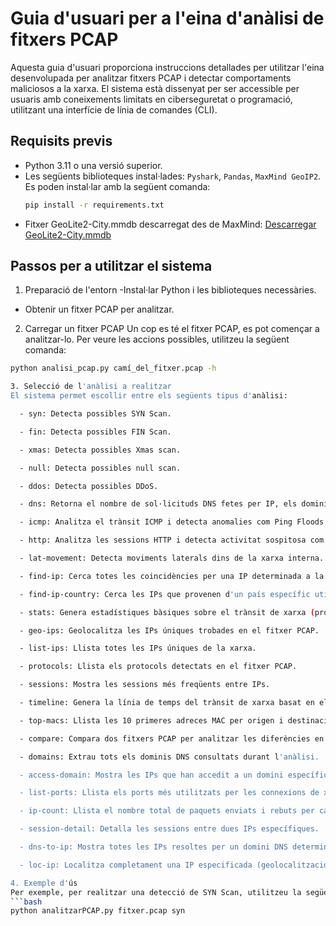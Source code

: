 # Guia d'usuari per a l'eina d'anàlisi de fitxers PCAP

Aquesta guia d'usuari proporciona instruccions detallades per utilitzar l'eina desenvolupada per analitzar fitxers PCAP i detectar comportaments maliciosos a la xarxa. El sistema està dissenyat per ser accessible per usuaris amb coneixements limitats en ciberseguretat o programació, utilitzant una interfície de línia de comandes (CLI).

## Requisits previs

- Python 3.11 o una versió superior.
- Les següents biblioteques instal·lades: `Pyshark`, `Pandas`, `MaxMind GeoIP2`. Es poden instal·lar amb la següent comanda:
  ```bash
  pip install -r requirements.txt
- Fitxer GeoLite2-City.mmdb descarregat des de MaxMind: [Descarregar GeoLite2-City.mmdb
](https://dev.maxmind.com/geoip/geolite2-free-geolocation-data)

## Passos per a utilitzar el sistema
1. Preparació de l'entorn
-Instal·lar Python i les biblioteques necessàries.
- Obtenir un fitxer PCAP per analitzar.
   
2. Carregar un fitxer PCAP
Un cop es té el fitxer PCAP, es pot començar a analitzar-lo. Per veure les accions possibles, utilitzeu la següent comanda:
```bash
python analisi_pcap.py camí_del_fitxer.pcap -h

3. Selecció de l'anàlisi a realitzar
El sistema permet escollir entre els següents tipus d'anàlisi:

  - syn: Detecta possibles SYN Scan.

  - fin: Detecta possibles FIN Scan.

  - xmas: Detecta possibles Xmas scan.

  - null: Detecta possibles null scan.

  - ddos: Detecta possibles DDoS.

  - dns: Retorna el nombre de sol·licituds DNS fetes per IP, els dominis més sol·licitats, IPs que accedeixen a dominis maliciosos, IPs que accedeixen a dominis amb TLDs inusuals i detecta possibles túnels DNS.

  - icmp: Analitza el trànsit ICMP i detecta anomalies com Ping Floods i IPs que pinguegen múltiples destinacions.

  - http: Analitza les sessions HTTP i detecta activitat sospitosa com exfiltració de dades.

  - lat-movement: Detecta moviments laterals dins de la xarxa interna.

  - find-ip: Cerca totes les coincidències per una IP determinada a la xarxa.

  - find-ip-country: Cerca les IPs que provenen d'un país específic utilitzant geolocalització. Si no s'especifica cap país, es mostren les estadístiques generals de tràfic.

  - stats: Genera estadístiques bàsiques sobre el trànsit de xarxa (protocols, IPs, ports més utilitzats).

  - geo-ips: Geolocalitza les IPs úniques trobades en el fitxer PCAP.

  - list-ips: Llista totes les IPs úniques de la xarxa.

  - protocols: Llista els protocols detectats en el fitxer PCAP.

  - sessions: Mostra les sessions més freqüents entre IPs.

  - timeline: Genera la línia de temps del trànsit de xarxa basat en el fitxer PCAP. Si es dona una data com a paràmetre amb el format YYYY-MM-DD, es mostra la línia de temps d'aquella data. Si es donen dues dates amb el format YYYY-MM-DD:YYYY-MM-DD, es mostra la línia de temps entre aquelles dates. Si no es dona cap data, es mostra la línia de temps de tot l'arxiu PCAP.

  - top-macs: Llista les 10 primeres adreces MAC per origen i destinació.

  - compare: Compara dos fitxers PCAP per analitzar les diferències en IPs i protocols.

  - domains: Extrau tots els dominis DNS consultats durant l'anàlisi.

  - access-domain: Mostra les IPs que han accedit a un domini específic.

  - list-ports: Llista els ports més utilitzats per les connexions de xarxa.

  - ip-count: Llista el nombre total de paquets enviats i rebuts per cada IP.

  - session-detail: Detalla les sessions entre dues IPs específiques.

  - dns-to-ip: Mostra totes les IPs resoltes per un domini DNS determinat.

  - loc-ip: Localitza completament una IP especificada (geolocalització).

4. Exemple d'ús
Per exemple, per realitzar una detecció de SYN Scan, utilitzeu la següent comanda:
```bash
python analitzarPCAP.py fitxer.pcap syn
